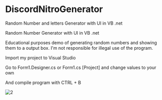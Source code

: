 # DiscordNitroGenerator
Random Number and letters Generator with UI in VB .net

Random Number Generator with UI in VB .net

Educational purposes demo of generating random numbers and showing them to a output box. I'm not responsible for illegal use of the program.

Import my project to Visual Studio

Go to Form1.Designer.cs or Form1.cs [Project] and change values to your own

And compile program with CTRL + B

![2](https://user-images.githubusercontent.com/70578851/93718174-ade0e380-fb7a-11ea-8a86-da259eff70a3.png)
